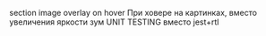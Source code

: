 section image overlay on hover
При ховере на картинках, вместо увеличения яркости зум
UNIT TESTING вместо jest+rtl